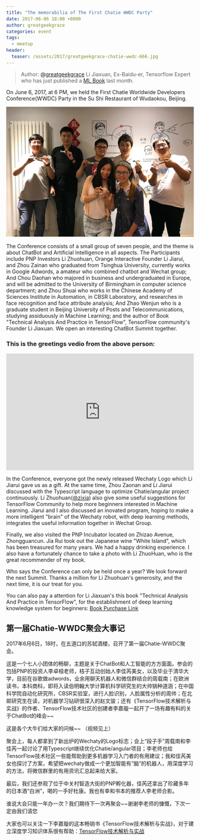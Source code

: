 ```yaml
---
title: "The memorabilia of The First Chatie WWDC Party"
date: 2017-06-06 18:00 +0800
author: greatgeekgrace
categories: event
tags:
  - meetup
header:
  teaser: /assets/2017/greatgeekgrace-chatie-wwdc-666.jpg
---
```


> Author: [@greatgeekgrace](https://github.com/greatgeekgrace) Li Jiaxuan, Ex-Baidu-er, Tensorflow Expert who has just published a [ML Book](http://item.jd.com/12073631.html) last month.

On June 6, 2017, at 6 PM, we held the First Chatie Worldwide Developers Conference(WWDC) Party in the Su Shi Restaurant of Wudaokou, Beijing. 

![Chatie WWDC Photo][dinner-photo]

The Conference consists of a small group of seven people, and the theme is about ChatBot and Artificial Intelligence in all aspects. The Participants include PNP Investors Li Zhuohuan, Orange Interactive Founder Li Jiarui, and Zhou Zainan who graduated from Tsinghua University, currently works in Google Adwords, a amateur who combined chatbot and Wechat group; And Chou Daohan who majored in business and undergraduated in Europe, and will be admitted to the University of Birmingham in computer science department; and Zhou Shuai who works in the Chinese Academy of Sciences Institute in Automation, in CBSR Laboratory, and researches in face recognition and face attribute analysis; And Zhao Wenjun who is a graduate student in Beijing University of Posts and Telecommunications, studying assiduously in Machine Learning; and the author of Book "Technical Analysis And Practice in TensorFlow", TensorFlow community's Founder Li Jiaxuan. We open an interesting ChatBot Summit together.

<!--more-->

### This is the greetings vedio from the above person:

<div class="video-container" style="
    position: relative;
    padding-bottom:56.25%;
    padding-top:30px;
    height:0;
    overflow:hidden;
">
<iframe width="560" height="315" src="https://www.youtube.com/embed/Kd_I-nvdn9I" frameborder="0" allowfullscreen="" style="
    position: absolute;
    top:0;
    left:0;
    width:100%;
    height:100%;
"></iframe></div>

In the Conference, everyone got the newly released Wechaty Logo which Li Jiarui gave us as a gift. At the same time, Zhou Zaonan and Li Jiarui discussed with the Typescript language to optimize Chatie/angular project continuously. Li Zhuohuan([@zixia](https://github.com/huan)) also give some useful suggestions for TensorFlow Community to help more beginners interested in Machine Learning. Jiarui and I also discussed an inovated program, hoping to make a more intelligent "brain" of the Wechaty robot, with deep learning methods, integrates the useful information together in Wechat Group. 

Finally, we also visited the PNP Incubator located on Zhizao Avenue, Zhongguancun. Jia Rui took out the Japanese wine "White Island", which has been treasured for many years. We had a happy drinking experience. I also have a fortunately chance to take a photo with Li ZhuoHuan, who is the great recommender of my book.

Who says the Conference can only be held once a year? We look forward the next Summit. Thanks a million for Li Zhuohuan's generosity, and the next time, it is our treat for you.

You can also pay a attention for Li Jiaxuan's this book "Technical Analysis And Practice in TensorFlow", for the establishment of deep learning knowledge system for beginners: [Book Purchase Link](http://item.jd.com/12073631.html)

## 第一届Chatie-WWDC聚会大事记

2017年6月6日，18时，在五道口的苏轼酒楼，召开了第一届Chatie-WWDC聚会。

这是一个七人小团体的畅聊，主题是关于ChatBot和人工智能的方方面面。参会的包括PNP的投资人李卓桓老师，桔子互动创始人李佳芮美女，以及毕业于清华大学，目前在谷歌做adwords，业余用聊天机器人和微信群结合的周载南；在欧洲读书，本科商科，即将入读伯明翰大学计算机科学研究生的大帅锅种道涵；在中国科学院自动化研究所，CBSR实验室，进行人脸识别，人脸属性分析的周帅；在北邮研究生在读，对机器学习钻研很深入的赵文骏；还有《TensorFlow技术解析与实战》的作者、TensorFlow技术社区的创建者李嘉璇一起开了一场有趣有料的关于ChatBot的峰会~~

这是各个大牛们给大家的问候~~ （视频见上）

聚会上，每人都拿到了新出炉的Wechaty的Logo标志；会上“段子手”周载南和李佳芮一起讨论了用Typescript继续优化Chatie/angular项目；李老师也给TensorFlow技术社区一些能帮助到更多机器学习入门者的有用建议；我和佳芮美女也探讨了方案，希望把wechaty做成一个更加智能有“脑”的机器人，用深度学习的方法，将微信群里的有用资讯汇总起来给大家。 

最后，我们还参观了位于中关村智造大街的PNP孵化器，佳芮还拿出了珍藏多年的日本酒“白洲”，喝的一手好杜康。我也有幸和书本的推荐人李老师合影。

谁说大会只能一年办一次？我们期待下一次再聚会~~谢谢李老师的慷慨，下次一定由我们请您

大家也可以关注一下李嘉璇的这本畅销书《TensorFlow技术解析与实战》，对于建立深度学习知识体系很有帮助：[TensorFlow技术解析与实战](http://item.jd.com/12073631.html)

[dinner-photo]: /assets/2017/greatgeekgrace-chatie-wwdc-666.jpg
